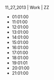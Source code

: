 11_27_2013 | Work | ZZ 
* 01:01:00
* 11:01:00
* 12:01:00
* 13:01:00
* 14:01:00
* 15:01:00
* 16:01:00
* 17:01:00
* 18:01:00
* 19:01:01
* 20:01:00
* 21:01:00

